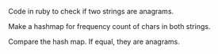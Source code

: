 Code in ruby to check if two strings are anagrams. 

Make a hashmap for frequency count of chars in both strings. 

Compare the hash map. If equal, they are anagrams.
